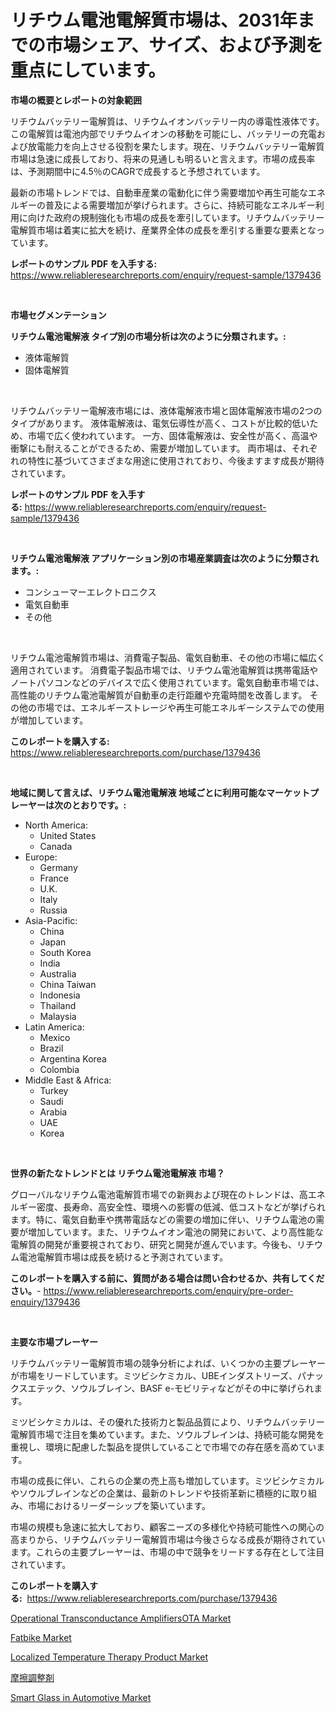 <p><h1>リチウム電池電解質市場は、2031年までの市場シェア、サイズ、および予測を重点にしています。</h1></p><p><strong>市場の概要とレポートの対象範囲</strong></p>
<p><p>リチウムバッテリー電解質は、リチウムイオンバッテリー内の導電性液体です。この電解質は電池内部でリチウムイオンの移動を可能にし、バッテリーの充電および放電能力を向上させる役割を果たします。現在、リチウムバッテリー電解質市場は急速に成長しており、将来の見通しも明るいと言えます。市場の成長率は、予測期間中に4.5％のCAGRで成長すると予想されています。</p><p>最新の市場トレンドでは、自動車産業の電動化に伴う需要増加や再生可能なエネルギーの普及による需要増加が挙げられます。さらに、持続可能なエネルギー利用に向けた政府の規制強化も市場の成長を牽引しています。リチウムバッテリー電解質市場は着実に拡大を続け、産業界全体の成長を牽引する重要な要素となっています。</p></p>
<p><strong>レポートのサンプル PDF を入手する:</strong> <a href="https://www.reliableresearchreports.com/enquiry/request-sample/1379436">https://www.reliableresearchreports.com/enquiry/request-sample/1379436</a></p>
<p>&nbsp;</p>
<p><strong>市場セグメンテーション</strong></p>
<p><strong>リチウム電池電解液 タイプ別の市場分析は次のように分類されます。:</strong></p>
<p><ul><li>液体電解質</li><li>固体電解質</li></ul></p>
<p>&nbsp;</p>
<p><p>リチウムバッテリー電解液市場には、液体電解液市場と固体電解液市場の2つのタイプがあります。 液体電解液は、電気伝導性が高く、コストが比較的低いため、市場で広く使われています。 一方、固体電解液は、安全性が高く、高温や衝撃にも耐えることができるため、需要が増加しています。 両市場は、それぞれの特性に基づいてさまざまな用途に使用されており、今後ますます成長が期待されています。</p></p>
<p><strong>レポートのサンプル PDF を入手する:</strong>&nbsp;<a href="https://www.reliableresearchreports.com/enquiry/request-sample/1379436">https://www.reliableresearchreports.com/enquiry/request-sample/1379436</a></p>
<p>&nbsp;</p>
<p><strong> リチウム電池電解液 アプリケーション別の市場産業調査は次のように分類されます。:</strong></p>
<p><ul><li>コンシューマーエレクトロニクス</li><li>電気自動車</li><li>その他</li></ul></p>
<p>&nbsp;</p>
<p><p>リチウム電池電解質市場は、消費電子製品、電気自動車、その他の市場に幅広く適用されています。 消費電子製品市場では、リチウム電池電解質は携帯電話やノートパソコンなどのデバイスで広く使用されています。電気自動車市場では、高性能のリチウム電池電解質が自動車の走行距離や充電時間を改善します。 その他の市場では、エネルギーストレージや再生可能エネルギーシステムでの使用が増加しています。</p></p>
<p><strong>このレポートを購入する:</strong>&nbsp; <a href="https://www.reliableresearchreports.com/purchase/1379436">https://www.reliableresearchreports.com/purchase/1379436</a></p>
<p>&nbsp;</p>
<p><strong>地域に関して言えば、リチウム電池電解液 地域ごとに利用可能なマーケットプレーヤーは次のとおりです。:</strong></p>
<p><ul>
    <li>
        North America:
        <ul>
            <li>United States</li>
            <li>Canada</li>
        </ul>
    </li>
    <li>
        Europe:
        <ul>
            <li>Germany</li>
            <li>France</li>
            <li>U.K.</li>
            <li>Italy</li>
            <li>Russia</li>
        </ul>
    </li>
    <li>
        Asia-Pacific:
        <ul>
            <li>China</li>
            <li>Japan</li>
            <li>South Korea</li>
            <li>India</li>
            <li>Australia</li>
            <li>China Taiwan</li>
            <li>Indonesia</li>
            <li>Thailand</li>
            <li>Malaysia</li>
        </ul>
    </li>
    <li>
        Latin America:
        <ul>
            <li>Mexico</li>
            <li>Brazil</li>
            <li>Argentina Korea</li>
            <li>Colombia</li>
        </ul>
    </li>
    <li>
        Middle East & Africa:
        <ul>
            <li>Turkey</li>
            <li>Saudi</li>
            <li>Arabia</li>
            <li>UAE</li>
            <li>Korea</li>
        </ul>
    </li>
    </ul></p>
<p>&nbsp;</p>
<p><strong>世界の新たなトレンドとは リチウム電池電解液 市場？</strong></p>
<p><p>グローバルなリチウム電池電解質市場での新興および現在のトレンドは、高エネルギー密度、長寿命、高安全性、環境への影響の低減、低コストなどが挙げられます。特に、電気自動車や携帯電話などの需要の増加に伴い、リチウム電池の需要が増加しています。また、リチウムイオン電池の開発において、より高性能な電解質の開発が重要視されており、研究と開発が進んでいます。今後も、リチウム電池電解質市場は成長を続けると予測されています。</p></p>
<p><strong>このレポートを購入する前に、質問がある場合は問い合わせるか、共有してください。</strong>- <a href="https://www.reliableresearchreports.com/enquiry/pre-order-enquiry/1379436">https://www.reliableresearchreports.com/enquiry/pre-order-enquiry/1379436</a></p>
<p>&nbsp;</p>
<p><strong>主要な市場プレーヤー</strong></p>
<p><p>リチウムバッテリー電解質市場の競争分析によれば、いくつかの主要プレーヤーが市場をリードしています。ミツビシケミカル、UBEインダストリーズ、パナックスエテック、ソウルブレイン、BASF e-モビリティなどがその中に挙げられます。</p><p>ミツビシケミカルは、その優れた技術力と製品品質により、リチウムバッテリー電解質市場で注目を集めています。また、ソウルブレインは、持続可能な開発を重視し、環境に配慮した製品を提供していることで市場での存在感を高めています。</p><p>市場の成長に伴い、これらの企業の売上高も増加しています。ミツビシケミカルやソウルブレインなどの企業は、最新のトレンドや技術革新に積極的に取り組み、市場におけるリーダーシップを築いています。</p><p>市場の規模も急速に拡大しており、顧客ニーズの多様化や持続可能性への関心の高まりから、リチウムバッテリー電解質市場は今後さらなる成長が期待されています。これらの主要プレーヤーは、市場の中で競争をリードする存在として注目されています。</p></p>
<p><strong>このレポートを購入する:</strong>&nbsp;&nbsp;<a href="https://www.reliableresearchreports.com/purchase/1379436">https://www.reliableresearchreports.com/purchase/1379436</a></p>
<p><p><a href="https://github.com/Alonsoolds3wq1d81czn8rbol/Market-Research-Report-List-1/blob/main/operational-transconductance-amplifiersota-market.md">Operational Transconductance AmplifiersOTA Market</a></p><p><a href="https://boundless-drawbridge-702.notion.site/Fatbike-Market-Size-Focuses-on-Market-Dynamics-In-Depth-Analysis-and-Future-Projections-of-its-Mark-31e499f372414c4aa70e09645a56425d">Fatbike Market</a></p><p><a href="https://github.com/yemakinde/Market-Research-Report-List-1/blob/main/localized-temperature-therapy-product-market.md">Localized Temperature Therapy Product Market</a></p><p><a href="https://github.com/cnnriuez22368/Market-Research-Report-List-1/blob/main/1990472186586.md">摩擦調整剤</a></p><p><a href="https://view.publitas.com/reportprime-1/smart-glass-in-automotive-market-research-report-the-key-to-successful-business-strategy-forecasted-for-period-from-2024-2031/">Smart Glass in Automotive Market</a></p></p>
